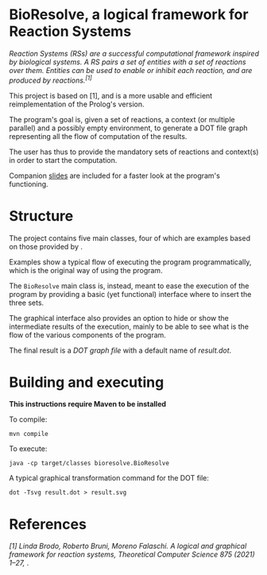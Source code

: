 # BioResolve, a logical framework for Reaction Systems

*Reaction Systems (RSs) are a successful computational framework inspired by biological systems. 
A RS pairs a set of entities with a set of reactions over them. 
Entities can be used to enable or inhibit each reaction, and are produced by reactions.<sup>[1]</sup>*

This project is based on [1], and is a more usable and efficient reimplementation of the Prolog's version. 

The program's goal is, given a set of reactions, a context (or multiple parallel) and a possibly empty environment,
to generate a DOT file graph representing all the flow of computation of the results.

The user has thus to provide the mandatory sets of reactions and context(s) in order to start the computation.

Companion [slides](BioResolve.pdf) are included for a faster look at the program's functioning. 

# Structure

The project contains five main classes, four of which are examples based on those provided by 
[](https://pages.di.unipi.it/bruni/LTSRS/).

Examples show a typical flow of executing the program programmatically, which is the original way of using the program.

The `BioResolve` main class is, instead, meant to ease the execution of the program by providing a basic (yet functional)
interface where to insert the three sets.

The graphical interface also provides an option to hide or show the intermediate results of the execution, mainly to be 
able to see what is the flow of the various components of the program.

The final result is a *DOT graph file* with a default name of *result.dot*.

# Building and executing

**This instructions require Maven to be installed**

To compile:
```
mvn compile
```

To execute:
```
java -cp target/classes bioresolve.BioResolve
```

A typical graphical transformation command for the DOT file:
```
dot -Tsvg result.dot > result.svg
```

# References

*[1] Linda Brodo, Roberto Bruni, Moreno Falaschi. A logical and graphical framework for reaction systems, Theoretical 
Computer Science 875 (2021) 1–27, [](https://doi.org/10.1016/j.tcs.2021.03.024)*.